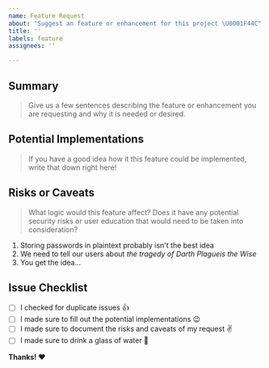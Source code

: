 ```yaml
---
name: Feature Request
about: "Suggest an feature or enhancement for this project \U0001F44C"
title: ''
labels: feature
assignees: ''

---
```


## Summary

> Give us a few sentences describing the feature or enhancement you are requesting and why it is needed or desired.

## Potential Implementations

> If you have a good idea how it this feature could be implemented, write that down right here!

## Risks or Caveats

> What logic would this feature affect? Does it have any potential security risks or user education that would need to be taken into consideration?

1. Storing passwords in plaintext probably isn't the best idea
2. We need to tell our users about *the tragedy of Darth Plagueis the Wise*
3. You get the idea...

## Issue Checklist

- [ ]  I checked for duplicate issues 👍
- [ ]  I made sure to fill out the potential implementations 😉
- [ ]  I made sure to document the risks and caveats of my request ✌️
- [ ]  I made sure to drink a glass of water 🥛

**Thanks! ❤️**
